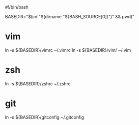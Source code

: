 #!/bin/bash

BASEDIR="$(cd "$(dirname "${BASH_SOURCE[0]}")" && pwd)"

# vim
ln -s ${BASEDIR}/vimrc ~/.vimrc
ln -s ${BASEDIR}/vim/ ~/.vim

# zsh
ln -s ${BASEDIR}/zshrc ~/.zshrc

# git
ln -s ${BASEDIR}/gitconfig ~/.gitconfig